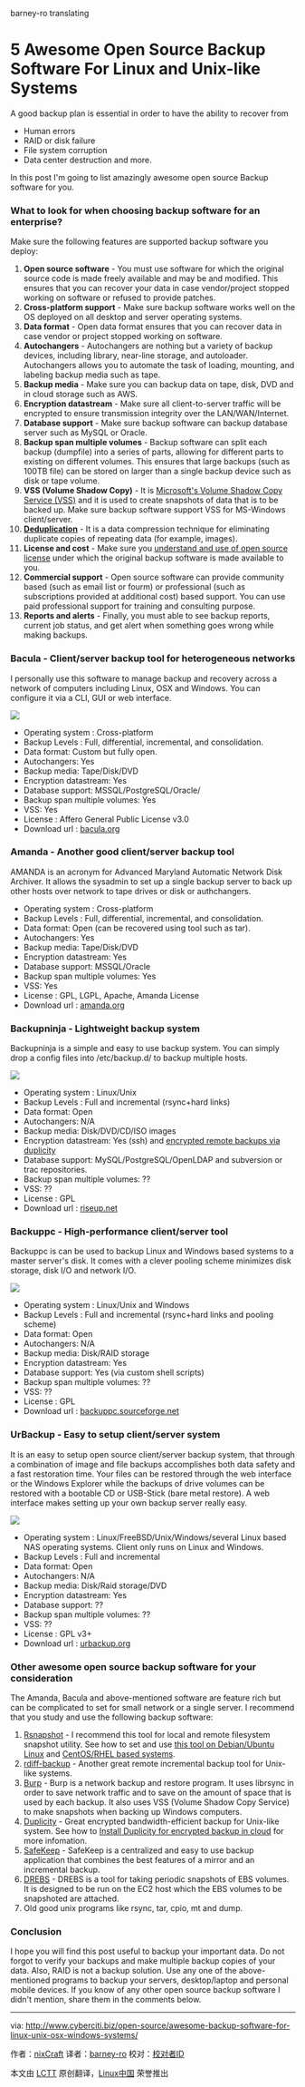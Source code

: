 barney-ro translating

5 Awesome Open Source Backup Software For Linux and Unix-like Systems
================================================================================
A good backup plan is essential in order to have the ability to recover from

- Human errors
- RAID or disk failure
- File system corruption
- Data center destruction and more.

In this post I'm going to list amazingly awesome open source Backup software for you.

### What to look for when choosing backup software for an enterprise? ###

Make sure the following features are supported backup software you deploy:

1. **Open source software** - You must use software for which the original source code is made freely available and may be and modified. This ensures that you can recover your data in case vendor/project stopped working on software or refused to provide patches.
1. **Cross-platform support** - Make sure backup software works well on the OS deployed on all desktop and server operating systems.
1. **Data format** - Open data format ensures that you can recover data in case vendor or project stopped working on software.
1. **Autochangers** - Autochangers are nothing but a variety of backup devices, including library, near-line storage, and autoloader. Autochangers allows you to automate the task of loading, mounting, and labeling backup media such as tape.
1. **Backup media** - Make sure you can backup data on tape, disk, DVD and in cloud storage such as AWS.
1. **Encryption datastream** - Make sure all client-to-server traffic will be encrypted to ensure transmission integrity over the LAN/WAN/Internet.
1. **Database support** - Make sure backup software can backup database server such as MySQL or Oracle.
1. **Backup span multiple volumes** - Backup software can split each backup (dumpfile) into a series of parts, allowing for different parts to existing on different volumes. This ensures that large backups (such as 100TB file) can be stored on larger than a single backup device such as disk or tape volume.
1. **VSS (Volume Shadow Copy)** - It is [Microsoft's Volume Shadow Copy Service (VSS)][1] and it is used to create snapshots of data that is to be backed up. Make sure backup software support VSS for MS-Windows client/server.
1. **[Deduplication][2]** - It is a data compression technique for eliminating duplicate copies of repeating data (for example, images).
1. **License and cost** - Make sure you [understand and use of open source license][3] under which the original backup software is made available to you.
1. **Commercial support** - Open source software can provide community based (such as email list or fourm) or professional (such as subscriptions provided at additional cost) based support. You can use paid professional support for training and consulting purpose.
1. **Reports and alerts** - Finally, you must able to see backup reports, current job status, and get alert when something goes wrong while making backups.

### Bacula - Client/server backup tool for heterogeneous networks ###

I personally use this software to manage backup and recovery across a network of computers including Linux, OSX and Windows. You can configure it via a CLI, GUI or web interface.

![](http://s0.cyberciti.org/uploads/cms/2014/11/bacula-network-backup.jpg)

- Operating system : Cross-platform
- Backup Levels : Full, differential, incremental, and consolidation.
- Data format: Custom but fully open.
- Autochangers: Yes
- Backup media: Tape/Disk/DVD
- Encryption datastream: Yes
- Database support: MSSQL/PostgreSQL/Oracle/
- Backup span multiple volumes: Yes
- VSS: Yes
- License : Affero General Public License v3.0
- Download url : [bacula.org][4]

### Amanda - Another good client/server backup tool ###

AMANDA is an acronym for Advanced Maryland Automatic Network Disk Archiver. It allows the sysadmin to set up a single backup server to back up other hosts over network to tape drives or disk or authchangers.

- Operating system : Cross-platform
- Backup Levels : Full, differential, incremental, and consolidation.
- Data format: Open (can be recovered using tool such as tar).
- Autochangers: Yes
- Backup media: Tape/Disk/DVD
- Encryption datastream: Yes
- Database support: MSSQL/Oracle
- Backup span multiple volumes: Yes
- VSS: Yes
- License : GPL, LGPL, Apache, Amanda License
- Download url : [amanda.org][5]

### Backupninja - Lightweight backup system ###

Backupninja is a simple and easy to use backup system. You can simply drop a config files into /etc/backup.d/ to backup multiple hosts.

![](http://s0.cyberciti.org/uploads/cms/2014/11/ninjabackup-helper-script.jpg)

- Operating system : Linux/Unix
- Backup Levels : Full and incremental (rsync+hard links)
- Data format: Open
- Autochangers: N/A
- Backup media: Disk/DVD/CD/ISO images
- Encryption datastream: Yes (ssh) and [encrypted remote backups via duplicity][6]
- Database support: MySQL/PostgreSQL/OpenLDAP and subversion or trac repositories.
- Backup span multiple volumes: ??
- VSS: ??
- License : GPL
- Download url : [riseup.net][7]

### Backuppc - High-performance client/server tool ###

Backuppc is can be used to backup Linux and Windows based systems to a master server's disk. It comes with a clever pooling scheme minimizes disk storage, disk I/O and network I/O.

![](http://s0.cyberciti.org/uploads/cms/2014/11/BackupPCServerStatus.jpg)

- Operating system : Linux/Unix and Windows
- Backup Levels : Full and incremental (rsync+hard links and pooling scheme)
- Data format: Open
- Autochangers: N/A
- Backup media: Disk/RAID storage
- Encryption datastream: Yes
- Database support: Yes (via custom shell scripts)
- Backup span multiple volumes: ??
- VSS: ??
- License : GPL
- Download url : [backuppc.sourceforge.net][8]

### UrBackup - Easy to setup client/server system ###

It is an easy to setup open source client/server backup system, that through a combination of image and file backups accomplishes both data safety and a fast restoration time. Your files can be restored through the web interface or the Windows Explorer while the backups of drive volumes can be restored with a bootable CD or USB-Stick (bare metal restore). A web interface makes setting up your own backup server really easy.

![](http://s0.cyberciti.org/uploads/cms/2014/11/urbackup.jpg)

- Operating system : Linux/FreeBSD/Unix/Windows/several Linux based NAS operating systems. Client only runs on Linux and Windows.
- Backup Levels : Full and incremental
- Data format: Open
- Autochangers: N/A
- Backup media: Disk/Raid storage/DVD
- Encryption datastream: Yes
- Database support: ??
- Backup span multiple volumes: ??
- VSS: ??
- License : GPL v3+
- Download url : [urbackup.org][9]

### Other awesome open source backup software for your consideration ###

The Amanda, Bacula and above-mentioned software are feature rich but can be complicated to set for small network or a single server. I recommend that you study and use the following backup software:

1. [Rsnapshot][10] - I recommend this tool for local and remote filesystem snapshot utility. See how to set and use [this tool on Debian/Ubuntu Linux][11] and [CentOS/RHEL based systems][12].
1. [rdiff-backup][13] - Another great remote incremental backup tool for Unix-like systems.
1. [Burp][14] - Burp is a network backup and restore program. It uses librsync in order to save network traffic and to save on the amount of space that is used by each backup. It also uses VSS (Volume Shadow Copy Service) to make snapshots when backing up Windows computers.
1. [Duplicity][15] - Great encrypted bandwidth-efficient backup for Unix-like system. See how to [Install Duplicity for encrypted backup in cloud][16] for more infomation.
1. [SafeKeep][17] - SafeKeep is a centralized and easy to use backup application that combines the best features of a mirror and an incremental backup.
1. [DREBS][18] - DREBS is a tool for taking periodic snapshots of EBS volumes. It is designed to be run on the EC2 host which the EBS volumes to be snapshoted are attached.
1. Old good unix programs like rsync, tar, cpio, mt and dump.

### Conclusion ###

I hope you will find this post useful to backup your important data. Do not forgot to verify your backups and make multiple backup copies of your data. Also, RAID is not a backup solution. Use any one of the above-mentioned programs to backup your servers, desktop/laptop and personal mobile devices. If you know of any other open source backup software I didn't mention, share them in the comments below.

--------------------------------------------------------------------------------

via: http://www.cyberciti.biz/open-source/awesome-backup-software-for-linux-unix-osx-windows-systems/

作者：[nixCraft][a]
译者：[barney-ro](https://github.com/barney-ro)
校对：[校对者ID](https://github.com/校对者ID)

本文由 [LCTT](https://github.com/LCTT/TranslateProject) 原创翻译，[Linux中国](http://linux.cn/) 荣誉推出

[a]:http://www.cyberciti.biz/tips/about-us
[1]:http://technet.microsoft.com/en-us/library/cc785914(v=ws.10).aspx
[2]:http://en.wikipedia.org/wiki/Data_deduplication
[3]:http://opensource.org/licenses
[4]:http://www.bacula.org/
[5]:http://www.amanda.org/
[6]:http://www.cyberciti.biz/faq/duplicity-installation-configuration-on-debian-ubuntu-linux/
[7]:https://labs.riseup.net/code/projects/backupninja
[8]:http://backuppc.sourceforge.net/
[9]:http://www.urbackup.org/
[10]:http://www.rsnapshot.org/
[11]:http://www.cyberciti.biz/faq/linux-rsnapshot-backup-howto/
[12]:http://www.cyberciti.biz/faq/redhat-cetos-linux-remote-backup-snapshot-server/
[13]:http://www.nongnu.org/rdiff-backup/
[14]:http://burp.grke.org/
[15]:http://www.cyberciti.biz/open-source/awesome-backup-software-for-linux-unix-osx-windows-systems/
[16]:http://www.cyberciti.biz/faq/duplicity-installation-configuration-on-debian-ubuntu-linux/
[17]:http://safekeep.sourceforge.net/
[18]:https://github.com/dojo4/drebs